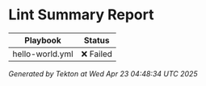 # Lint Summary Report

| Playbook | Status |
|----------|--------|
| hello-world.yml | ❌ Failed |

_Generated by Tekton at Wed Apr 23 04:48:34 UTC 2025_
